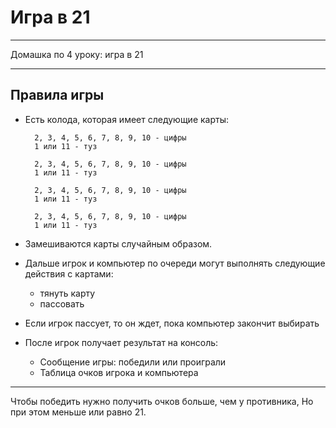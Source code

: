 # Игра в 21

***
Домашка по 4 уроку: игра в 21
***

## Правила игры
- Есть колода, которая имеет следующие карты:

	    2, 3, 4, 5, 6, 7, 8, 9, 10 - цифры
    	1 или 11 - туз

	    2, 3, 4, 5, 6, 7, 8, 9, 10 - цифры
	    1 или 11 - туз

	    2, 3, 4, 5, 6, 7, 8, 9, 10 - цифры
	    1 или 11 - туз

	    2, 3, 4, 5, 6, 7, 8, 9, 10 - цифры
	    1 или 11 - туз

- Замешиваются карты случайным образом.

- Дальше игрок и компьютер по очереди могут выполнять следующие действия с картами:
	- тянуть карту
	- пассовать

- Если игрок пассует, то он ждет, пока компьютер закончит выбирать

- После игрок получает результат на консоль:
	- Сообщение игры: победили или проиграли
	- Таблица очков игрока и компьютера

***
Чтобы победить нужно получить очков больше, чем у противника, 
Но при этом меньше или равно 21.